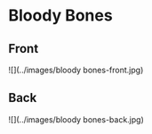 # Bloody Bones
 ## Front
 ![](../images/bloody bones-front.jpg)
 ## Back
 ![](../images/bloody bones-back.jpg)